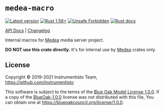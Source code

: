 `medea-macro`
=============

[![Latest version](https://img.shields.io/crates/v/medea-macro "Latest version")](https://crates.io/crates/medea-macro)
[![Rust 1.58+](https://img.shields.io/badge/rustc-1.58+-lightgray.svg "Rust 1.58+")](https://blog.rust-lang.org/2022/01/13/Rust-1.58.0.html)
[![Unsafe Forbidden](https://img.shields.io/badge/unsafe-forbidden-success.svg "Unsafe forbidden")](https://github.com/rust-secure-code/safety-dance)
[![Rust docs](https://docs.rs/medea-macro/badge.svg "Rust docs")](https://docs.rs/medea-macro)

[API Docs](https://docs.rs/medea-macro) |
[Changelog](https://github.com/instrumentisto/medea-jason/blob/master/crates/medea-macro/CHANGELOG.md)

Internal macros for [Medea] media server project.

__DO NOT use this crate directly.__ It's for internal use by [Medea] crates only.




## License

Copyright © 2019-2021 Instrumentisto Team, <https://github.com/instrumentisto>

This software is subject to the terms of the [Blue Oak Model License 1.0.0](https://github.com/instrumentisto/medea-jason/blob/crates/medea-macro/LICENSE.md). If a copy of the [BlueOak-1.0.0](https://spdx.org/licenses/BlueOak-1.0.0.html) license was not distributed with this file, You can obtain one at <https://blueoakcouncil.org/license/1.0.0>.




[Medea]: https://github.com/instrumentisto/medea
